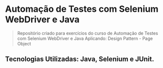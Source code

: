 # Automação de Testes com Selenium WebDriver e Java

> Repositório criado para exercícios do curso de Automação de Testes com Selenium WebDriver e Java
> Aplicando: Design Pattern - Page Object

## Tecnologias Utilizadas: Java, Selenium e JUnit.
